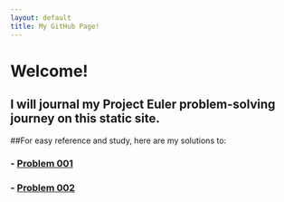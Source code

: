 ```yaml
---
layout: default
title: My GitHub Page!
---
```


# Welcome!

## I will journal my Project Euler problem-solving journey on this static site.

##For easy reference and study, here are my solutions to:

### - [Problem 001](./JavaScript/Problem001.html)

### - [Problem 002](./JavaScript/Problem002.html)
